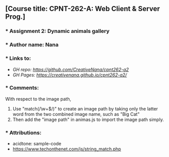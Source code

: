 ## [Course title: CPNT-262-A: Web Client & Server Prog.]

### * Assignment 2: Dynamic animals gallery 
### * Author name: Nana

### * Links to:
+ *GH repo: https://github.com/CreativeNana/cpnt262-a2*
+ *GH Pages: https://creativenana.github.io/cpnt262-a2/*

### * Comments: 
With respect to the image path,
  1. Use "match(/\w+$/)" to create an image path by taking only the latter word from the two combined image name, such as "Big Cat"
  2. Then add the "image path" in animas.js to import the image path simply.
   
### * Attributions: 
  + acidtone: sample-code
  + https://www.techonthenet.com/js/string_match.php
